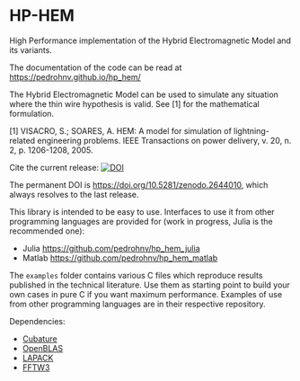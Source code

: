 # HP-HEM
High Performance implementation of the Hybrid Electromagnetic Model and its variants.

The documentation of the code can be read at https://pedrohnv.github.io/hp_hem/

The Hybrid Electromagnetic Model can be used to simulate any situation where the
thin wire hypothesis is valid. See [1] for the mathematical formulation.

[1] VISACRO, S.; SOARES, A. HEM: A model for simulation of lightning-related engineering problems. IEEE Transactions on power delivery, v. 20, n. 2, p. 1206-1208, 2005.

Cite the current release: [![DOI](https://zenodo.org/badge/151085118.svg)](https://zenodo.org/badge/latestdoi/151085118)

The permanent DOI is https://doi.org/10.5281/zenodo.2644010, which always resolves to the last release.

This library is intended to be easy to use. Interfaces to use it from other programming languages are provided for (work in progress, Julia is the recommended one):

  - Julia https://github.com/pedrohnv/hp_hem_julia
  - Matlab https://github.com/pedrohnv/hp_hem_matlab

The `examples` folder contains various C files which reproduce results published in the technical literature. Use them as starting point to build your own cases in pure C if you want maximum performance. Examples of use from other programming languages are in their respective repository.

Dependencies:
 - [Cubature](https://github.com/stevengj/cubature)
 - [OpenBLAS](https://www.openblas.net/)
 - [LAPACK](http://www.netlib.org/lapack/)
 - [FFTW3](http://www.fftw.org/)
